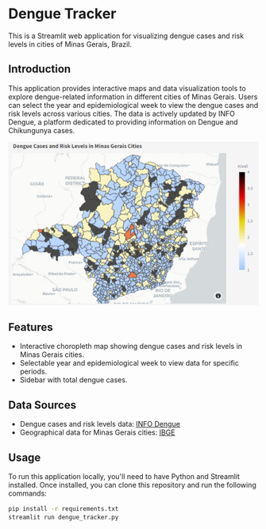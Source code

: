 # Dengue Tracker

This is a Streamlit web application for visualizing dengue cases and risk levels in cities of Minas Gerais, Brazil.

## Introduction

This application provides interactive maps and data visualization tools to explore dengue-related information in different cities of Minas Gerais. Users can select the year and epidemiological week to view the dengue cases and risk levels across various cities. The data is actively updated by INFO Dengue, a platform dedicated to providing information on Dengue and Chikungunya cases.

![](images/map.png)

## Features

- Interactive choropleth map showing dengue cases and risk levels in Minas Gerais cities.
- Selectable year and epidemiological week to view data for specific periods.
- Sidebar with total dengue cases.

## Data Sources

- Dengue cases and risk levels data: [INFO Dengue](https://info.dengue.mat.br/)
- Geographical data for Minas Gerais cities: [IBGE](https://www.ibge.gov.br/)

## Usage

To run this application locally, you'll need to have Python and Streamlit installed. Once installed, you can clone this repository and run the following commands:

```bash
pip install -r requirements.txt
streamlit run dengue_tracker.py

